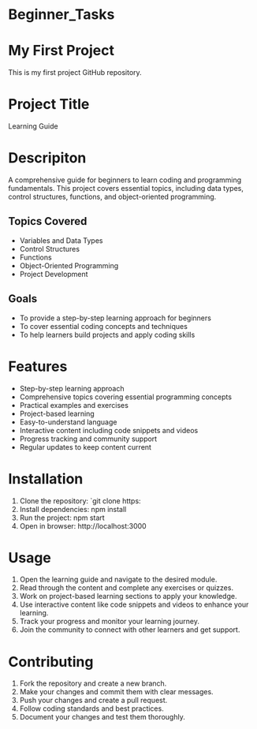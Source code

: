 # Beginner_Tasks
# My First Project
This is my first project GitHub repository.

# Project Title
Learning Guide

# Descripiton
A comprehensive guide for beginners to learn coding and programming fundamentals. This project covers essential topics, including data types, control structures, functions, and object-oriented programming.
## Topics Covered
* Variables and Data Types
* Control Structures
* Functions
* Object-Oriented Programming
* Project Development
## Goals
* To provide a step-by-step learning approach for beginners
* To cover essential coding concepts and techniques
* To help learners build projects and apply coding skills

# Features
* Step-by-step learning approach
* Comprehensive topics covering essential programming concepts
* Practical examples and exercises
* Project-based learning
* Easy-to-understand language
* Interactive content including code snippets and videos
* Progress tracking and community support
* Regular updates to keep content current
  
# Installation
1. Clone the repository: `git clone https:                                         
2. Install dependencies: npm install
3. Run the project: npm start
4. Open in browser: http://localhost:3000
   
# Usage
1. Open the learning guide and navigate to the desired module.
2. Read through the content and complete any exercises or quizzes.
3. Work on project-based learning sections to apply your knowledge.
4. Use interactive content like code snippets and videos to enhance your learning.
5. Track your progress and monitor your learning journey.
6. Join the community to connect with other learners and get support.

# Contributing
1. Fork the repository and create a new branch.
2. Make your changes and commit them with clear messages.
3. Push your changes and create a pull request.
4. Follow coding standards and best practices.
5. Document your changes and test them thoroughly.
